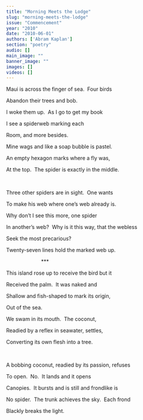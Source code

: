 ```yaml
---
title: "Morning Meets the Lodge"
slug: "morning-meets-the-lodge"
issue: "Commencement"
year: "2010"
date: "2010-06-01"
authors: ['Abram Kaplan']
section: "poetry"
audio: []
main_image: ""
banner_image: ""
images: []
videos: []
---
```

Maui is across the finger of sea.  Four birds

 Abandon their trees and bob.

 I woke them up.  As I go to get my book

 I see a spiderweb marking each

 Room, and more besides.

 Mine wags and like a soap bubble is pastel.

 An empty hexagon marks where a fly was,

 At the top.  The spider is exactly in the middle.

  

 Three other spiders are in sight.  One wants

 To make his web where one’s web already is.

 Why don’t I see this more, one spider

 In another’s web?  Why is it this way, that the webless

 Seek the most precarious?

 Twenty-seven lines hold the marked web up.

                         *** 

 This island rose up to receive the bird but it

 Received the palm.  It was naked and

 Shallow and fish-shaped to mark its origin,

 Out of the sea.

 We swam in its mouth.  The coconut,

 Readied by a reflex in seawater, settles,

 Converting its own flesh into a tree.

  

 A bobbing coconut, readied by its passion, refuses

 To open.  No.  It lands and it opens

 Canopies.  It bursts and is still and frondlike is

 No spider.  The trunk achieves the sky.  Each frond

 Blackly breaks the light.

